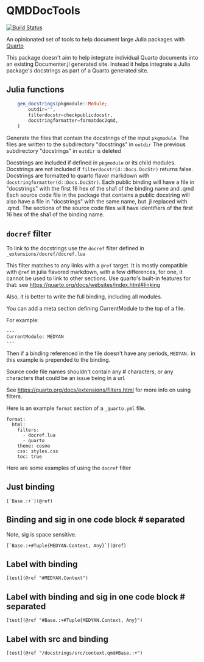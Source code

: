 # QMDDocTools

[![Build Status](https://github.com/medyan-dev/QuartoDocTools.jl/workflows/CI/badge.svg)](https://github.com/medyan-dev/QuartoDocTools.jl/actions)

An opinionated set of tools to help document large Julia packages with [Quarto](https://quarto.org/)

This package doesn't aim to help integrate individual Quarto documents into an existing Documenter.jl generated site. 
Instead it helps integrate a Julia package's docstrings as part of a Quarto generated site.

## Julia functions

```julia
    gen_docstrings(pkgmodule::Module;
        outdir="",
        filterdocstr=checkpublicdocstr,
        docstringformatter=formatdoc2qmd,
    )
```

Generate the files that contain the docstrings of the input `pkgmodule`.
The files are written to the subdirectory "docstrings" in `outdir`
The previous subdirectory "docstrings" in `outdir` is deleted

Docstrings are included if defined in `pkgmodule` or its child modules.
Docstrings are not included if `filterdocstr(d::Docs.DocStr)` returns false.
Docstrings are formatted to quarto flavor markdown with `docstringformatter(d::Docs.DocStr)`.
Each public binding will have a file in "docstrings" with the first 16 hex of the sha1 of the binding name and .qmd
Each source code file in the package that contains a public docstring will also have a file in "docstrings"
with the same name, but .jl replaced with .qmd.
The sections of the source code files will have identifiers of the first 16 hex of the sha1 of the binding name.

## `docref` filter

To link to the docstrings use the `docref` filter defined in `_extensions/docref/docref.lua`

This filter matches to any links with a `@ref` target. It is mostly compatible with `@ref` in julia flavored markdown, with a few differences, for one, it cannot be used to link to other sections. Use quarto's built-in features for that: see <https://quarto.org/docs/websites/index.html#linking>

Also, it is better to write the full binding, including all modules.

You can add a meta section defining CurrentModule to the top of a file.

For example:

```
---
CurrentModule: MEDYAN
---
```

Then if a binding referenced in the file doesn't have any periods, `MEDYAN.` in this example is prepended to the binding.

Source code file names shouldn't contain any # characters, or any characters that could be an issue being in a url.

See <https://quarto.org/docs/extensions/filters.html> for more info on using filters.

Here is an example `format` section of a `_quarto.yml` file.

```
format:
  html:
    filters:
      - docref.lua
      - quarto
    theme: cosmo
    css: styles.css
    toc: true
```

Here are some examples of using the `docref` filter


## Just binding

``[`Base.:+`](@ref)``

## Binding and sig in one code block # separated

Note, sig is space sensitive.

``[`Base.:+#Tuple{MEDYAN.Context, Any}`](@ref)``

## Label with binding

``[test](@ref "#MEDYAN.Context")``

## Label with binding and sig in one code block # separated

``[test](@ref "#Base.:+#Tuple{MEDYAN.Context, Any}")``

## Label with src and binding

``[test](@ref "/docstrings/src/context.qmd#Base.:+")``
